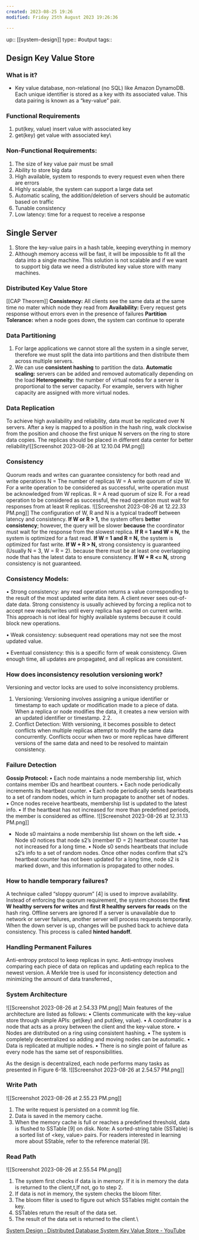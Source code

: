 ```yaml
---
created: 2023-08-25 19:26
modified: Friday 25th August 2023 19:26:36

---
```

up::  [[system-design]]
type:: #output
tags::

## Design Key Value Store

### What is it?
- Key value database, non-relational (no SQL) like Amazon DynamoDB. Each unique identifier is stored as a key with its associated value. This data pairing is known as a “key-value” pair.

### Functional Requirements
1. put(key, value) insert value with associated key
2. get(key) get value with associated key\

### Non-Functional Requirements:
1. The size of key value pair must be small
2. Ability to store big data
3. High available, system to responds to every request even when there are errors
4. Highly scalable, the system can support a large data set
5. Automatic scaling, the addition/deletion of servers should be automatic based on traffic
6. Tunable consistency
7. Low latency: time for a request to receive a response
## Single Server
1. Store the key-value pairs in a hash table, keeping everything in memory
2. Although memory access will be fast, it will be impossible to fit all the data into a single machine. This solution is not scalable and if we want to support big data we need a distributed key value store with many machines.

### Distributed Key Value Store
[[CAP Theorem]]
**Consistency:** All clients see the same data at the same time no mater which node they read from
**Availability:** Every request gets response without errors even in the presence of failures
**Partition Tolerance:** when a node goes down, the system can continue to operate
### Data Partitioning
1. For large applications we cannot store all the system in a single server, therefore we must split the data into partitions and then distribute them across multiple servers.
2. We can use **consistent hashing** to partition the data.
	**Automatic scaling:** servers can be added and removed automatically depending on the load
	**Heterogeneity:** the number of virtual nodes for a server is proportional to the server capacity. For example, servers with higher capacity are assigned with more virtual nodes.

### Data Replication
To achieve high availability and reliability, data must be replicated over N servers.
After a key is mapped to a position in the hash ring, walk clockwise from the position and choose the first unique N servers on the ring to store data copies. The replicas should be placed in different data center for better reliability![[Screenshot 2023-08-26 at 12.10.04 PM.png]]
### Consistency
Quorum reads and writes can guarantee consistency for both read and write operations
N = The number of replicas
W = A write quorum of size W. For a write operation to be considered as successful, write operation must be acknowledged from W replicas.
R = A read quorum of size R. For a read operation to be considered as successful, the read operation must wait for responses from at least R replicas.
![[Screenshot 2023-08-26 at 12.22.33 PM.png]]
The configuration of W, R and N is a typical tradeoff between latency and consistency.
**If W or R > 1,** the system offers **better consistency**; however, the query will be slower **because** the coordinator must wait for the response from the slowest replica.
**If R = 1 and W = N,** the system is optimized for a fast read.
**If W = 1 and R = N,** the system is optimized for fast write.
**If W + R > N,** strong consistency is guaranteed (Usually N = 3, W = R = 2). because there must be at least one overlapping node that has the latest data to ensure consistency.
**If W + R <= N,** strong consistency is not guaranteed.
### Consistency Models:
• Strong consistency: any read operation returns a value corresponding to the result of the most updated write data item. A client never sees out-of-date data.
	Strong consistency is usually achieved by forcing a replica not to accept new reads/writes until every replica has agreed on current write. This approach is not ideal for highly available systems because it could block new operations.

• Weak consistency: subsequent read operations may not see the most updated value.

• Eventual consistency: this is a specific form of weak consistency. Given enough time, all updates are propagated, and all replicas are consistent.
### How does inconsistency resolution versioning work?
Versioning and vector locks are used to solve inconsistency problems.

1. Versioning: Versioning involves assigning a unique identifier or timestamp to each update or modification made to a piece of data. When a replica or node modifies the data, it creates a new version with an updated identifier or timestamp. 2.2.
2. Conflict Detection: With versioning, it becomes possible to detect conflicts when multiple replicas attempt to modify the same data concurrently. Conflicts occur when two or more replicas have different versions of the same data and need to be resolved to maintain consistency.
### Failure Detection
**Gossip Protocol:**
• Each node maintains a node membership list, which contains member IDs and heartbeat counters.
• Each node periodically increments its heartbeat counter.
• Each node periodically sends heartbeats to a set of random nodes, which in turn propagate to another set of nodes.
• Once nodes receive heartbeats, membership list is updated to the latest info.
• If the heartbeat has not increased for more than predefined periods, the member is considered as offline.
![[Screenshot 2023-08-26 at 12.31.13 PM.png]]
- Node s0 maintains a node membership list shown on the left side.
• Node s0 notices that node s2’s (member ID = 2) heartbeat counter has not increased for a long time.
• Node s0 sends heartbeats that include s2’s info to a set of random nodes. Once other nodes confirm that s2’s heartbeat counter has not been updated for a long time, node s2 is marked down, and this information is propagated to other nodes.
### How to handle temporary failures?
A technique called “sloppy quorum” [4] is used to improve availability. Instead of enforcing the quorum requirement, the system chooses the **first W healthy servers for writes** and **first R healthy servers for reads** on the hash ring. Offline servers are ignored
If a server is unavailable due to network or server failures, another server will process requests temporarily. When the down server is up, changes will be pushed back to achieve data consistency. This process is called **hinted handoff.**
### Handling Permanent Failures
Anti-entropy protocol to keep replicas in sync. Anti-entropy involves comparing each piece of data on replicas and updating each replica to the newest version. A Merkle tree is used for inconsistency detection and minimizing the amount of data transferred.,
### System Architecture
![[Screenshot 2023-08-26 at 2.54.33 PM.png]]
Main features of the architecture are listed as follows:
• Clients communicate with the key-value store through simple APIs: get(key) and put(key, value).
• A coordinator is a node that acts as a proxy between the client and the key-value store. • Nodes are distributed on a ring using consistent hashing.
• The system is completely decentralized so adding and moving nodes can be automatic. • Data is replicated at multiple nodes.
• There is no single point of failure as every node has the same set of responsibilities.

As the design is decentralized, each node performs many tasks as presented in Figure 6-18.
![[Screenshot 2023-08-26 at 2.54.57 PM.png]]
### Write Path
![[Screenshot 2023-08-26 at 2.55.23 PM.png]]

1. The write request is persisted on a commit log file.
2. Data is saved in the memory cache.
3. When the memory cache is full or reaches a predefined threshold, data is flushed to SSTable [9] on disk. Note: A sorted-string table (SSTable) is a sorted list of <key, value> pairs. For readers interested in learning more about SStable, refer to the reference material [9].
### Read Path
![[Screenshot 2023-08-26 at 2.55.54 PM.png]]
1. The system first checks if data is in memory. If it is in memory the data is returned to the client,t,If not, go to step 2.
2. If data is not in memory, the system checks the bloom filter.
3. The bloom filter is used to figure out which SSTables might contain the key.
4. SSTables return the result of the data set.
5. The result of the data set is returned to the client.\

[System Design : Distributed Database System Key Value Store - YouTube](https://www.youtube.com/watch?v=rnZmdmlR-2M)
